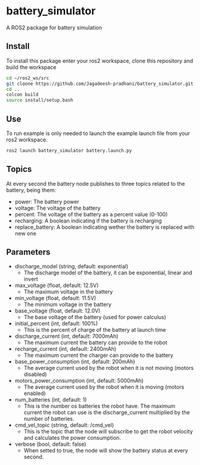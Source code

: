 # battery_simulator
A ROS2 package for battery simulation

## Install 
To install this package enter your ros2 workspace, clone this repository and build the workspace

```bash
cd ~/ros2_ws/src
git cloone https://github.com/Jagadeesh-pradhani/battery_simulator.git
cd ..
colcon build
source install/setup.bash
```

## Use
To run  example is only needed to launch the example launch file from your ros2 workspace.

```bash
ros2 launch battery_simulator battery.launch.py
```

## Topics
At every second the battery node publishes to three topics related to the battery, being them:
- power: The battery power
- voltage: The voltage of the battery
- percent: The voltage of the battery as a percent value (0-100)
- recharging: A boolean indicating if the battery is recharging
- replace_battery: A boolean indicating wether the battery is replaced with new one

## Parameters

- discharge_model (string, default: exponential)
    - The discharge model of the battery, it can be exponential, linear and invert
- max_voltage (float, default: 12.5V)
    - The maximum voltage in the battery
- min_voltage (float, default: 11.5V)
    - The minimum voltage in the battery
- base_voltage (float, default: 12.0V)
    - The base voltage of the battery (used for power calculus)
- initial_percent (int, default: 100%)
    - This is the percent of charge of the battery at launch time
- discharge_current (int, default: 7000mAh)
    - The maximum current the battery can provide to the robot
- recharge_current (int, default: 2400mAh)
    - The maximum current the charger can provide to the battery
- base_power_consumption (int, default: 200mAh)
  - The average current used by the robot when it is not moving (motors disabled)
- motors_power_consumption (int, default: 5000mAh)
  - The average current used by the robot when it is moving (motors enabled)
- num_batteries (int, default: 1)
  - This is the number os batteries the robot have. The maximum current the robot can use is the discharge_current multiplied by the number of batteries.
- cmd_vel_topic (string, default: /cmd_vel)
  - This is the topic that the node will subscribe to get the robot velocity and calculates the power consumption.
- verbose (bool, default: false)
  - When setted to true, the node will show the battery status at every second.
